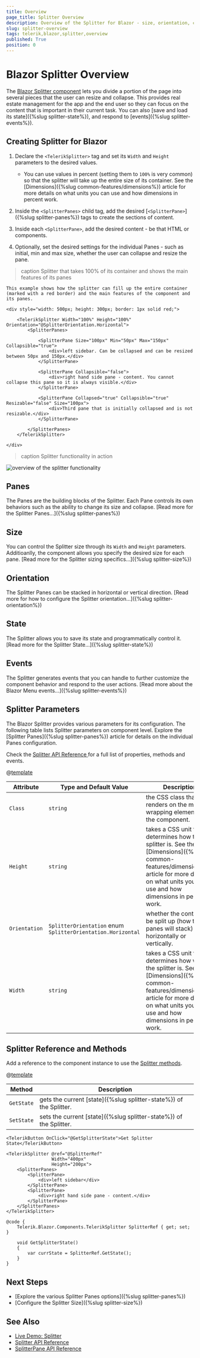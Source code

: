 ```yaml
---
title: Overview
page_title: Splitter Overview
description: Overview of the Splitter for Blazor - size, orientation, collapsing, resizing of panes, state and events.
slug: splitter-overview
tags: telerik,blazor,splitter,overview
published: True
position: 0
---
```


# Blazor Splitter Overview

The <a href="https://www.telerik.com/blazor-ui/splitter" target="_blank">Blazor Splitter component</a> lets you divide a portion of the page into several pieces that the user can resize and collapse. This provides real estate management for the app and the end user so they can focus on the content that is important in their current task. You can also [save and load its state]({%slug splitter-state%}), and respond to [events]({%slug splitter-events%}).

## Creating Splitter for Blazor

1. Declare the `<TelerikSplitter>` tag and set its `Width` and `Height` parameters to the desired values.

    * You can use values in percent (setting them to `100%` is very common) so that the splitter will take up the entire size of its container. See the [Dimensions]({%slug common-features/dimensions%}) article for more details on what units you can use and how dimensions in percent work.

1. Inside the `<SplitterPanes>` child tag, add the desired [`<SplitterPane>`]({%slug splitter-panes%}) tags to create the sections of content.

1. Inside each `<SplitterPane>`, add the desired content - be that HTML or components.

1. Optionally, set the desired settings for the individual Panes - such as initial, min and max size, whether the user can collapse and resize the pane.

>caption Splitter that takes 100% of its container and shows the main features of its panes

````CSHTML
This example shows how the splitter can fill up the entire container (marked with a red border) and the main features of the component and its panes.

<div style="width: 500px; height: 300px; border: 1px solid red;">

    <TelerikSplitter Width="100%" Height="100%" Orientation="@SplitterOrientation.Horizontal">
        <SplitterPanes>
        
            <SplitterPane Size="100px" Min="50px" Max="150px" Collapsible="true">
                <div>left sidebar. Can be collapsed and can be resized between 50px and 150px.</div>
            </SplitterPane>
            
            <SplitterPane Collapsible="false">
                <div>right hand side pane - content. You cannot collapse this pane so it is always visible.</div>
            </SplitterPane>
            
            <SplitterPane Collapsed="true" Collapsible="true" Resizable="false" Size="100px">
                <div>Third pane that is initially collapsed and is not resizable.</div>
            </SplitterPane>
            
        </SplitterPanes>
    </TelerikSplitter>
    
</div>
````

>caption Splitter functionality in action

![overview of the splitter functionality](images/splitter-overview.gif)


## Panes

Тhe Panes are the building blocks of the Splitter. Each Pane controls its own behaviors such as the ability to change its size and collapse. [Read more for the Splitter Panes...]({%slug splitter-panes%})

## Size

You can control the Splitter size through its `Width` and `Height` parameters. Additioanlly, the component allows you specify the desired size for each pane. [Read more for the Splitter sizing specifics...]({%slug splitter-size%})

## Orientation

The Splitter Panes can be stacked in horizontal or vertical direction. [Read more for how to configure the Splitter orientation...]({%slug splitter-orientation%})

## State

The Splitter allows you to save its state and programmatically control it. [Read more for the Splitter State...]({%slug splitter-state%})

## Events

The Splitter generates events that you can handle to further customize the component behavior and respond to the user actions. [Read more about the Blazor Menu events...]({%slug splitter-events%})

## Splitter Parameters

The Blazor Splitter provides various parameters for its configuration. The following table lists Splitter parameters on component level. Explore the [Splitter Panes]({%slug splitter-panes%}) article for details on the individual Panes configuration. 

Check the [Splitter API Reference ](https://docs.telerik.com/blazor-ui/api/Telerik.Blazor.Components.TelerikSplitter) for a full list of properties, methods and events.

@[template](/_contentTemplates/common/parameters-table-styles.md#table-layout)

| Attribute | Type and Default Value | Description |
|----------|----------|----------|
|  `Class` | `string` | the CSS class that renders on the main wrapping element of the component.
|  `Height` | `string` | takes a CSS unit that determines how tall the splitter is. See the [Dimensions]({%slug common-features/dimensions%}) article for more details on what units you can use and how dimensions in percent work.
|  `Orientation` | `SplitterOrientation` enum <br/> `SplitterOrientation.Horizontal` | whether the content will be split up (how the panes will stack) horizontally or vertically.
|  `Width`| `string` | takes a CSS unit that determines how wide the splitter is. See the [Dimensions]({%slug common-features/dimensions%}) article for more details on what units you can use and how dimensions in percent work.

## Splitter Reference and Methods

Add a reference to the component instance to use the [Splitter methods](https://docs.telerik.com/blazor-ui/api/Telerik.Blazor.Components.TelerikSplitter#methods).

@[template](/_contentTemplates/common/parameters-table-styles.md#table-layout)

| Method | Description |
| --- | --- |
| `GetState` | gets the current [state]({%slug splitter-state%}) of the Splitter.
| `SetState` | sets the current [state]({%slug splitter-state%}) of the Splitter.

````CSHTML
<TelerikButton OnClick="@GetSplitterState">Get Splitter State</TelerikButton>

<TelerikSplitter @ref="@SplitterRef"
                 Width="400px" 
                 Height="200px">
    <SplitterPanes>
        <SplitterPane>
            <div>left sidebar</div>
        </SplitterPane>
        <SplitterPane>
            <div>right hand side pane - content.</div>
        </SplitterPane>
    </SplitterPanes>
</TelerikSplitter>

@code {
    Telerik.Blazor.Components.TelerikSplitter SplitterRef { get; set; }

    void GetSplitterState()
    {
        var currState = SplitterRef.GetState();
    }
}
````

## Next Steps

* [Explore the various Splitter Panes options]({%slug splitter-panes%})
* [Configure the Splitter Size]({%slug splitter-size%})

## See Also

  * [Live Demo: Splitter](https://demos.telerik.com/blazor-ui/splitter/overview)
  * [Splitter API Reference](https://docs.telerik.com/blazor-ui/api/Telerik.Blazor.Components.TelerikSplitter)
  * [SplitterPane API Reference](https://docs.telerik.com/blazor-ui/api/Telerik.Blazor.Components.SplitterPane)
